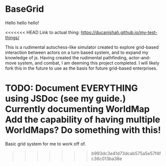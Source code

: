 # BaseGrid
Hello hello hello!

<<<<<<< HEAD
Link to actual thing: https://ducanishah.github.io/my-test-things/

This is a rudimental autochess-like simulator created to explore grid-based interaction between actors on a turn based system, and to expand my knowledge of js. Having created the rudimental pathfinding, actor-and-move system, and combat, I am deeming this project completed. I will likely fork this in the future to use as the basis for future grid-based enterprises.





TODO:
Document EVERYTHING using JSDoc (see my guide.)
Currently documenting WorldMap
Add the capability of having multiple WorldMaps?
Do something with this!
=======
Basic grid system for me to work off of.
>>>>>>> b993dc3e41d73dcab575a5e57f4fc36c013ba38e

